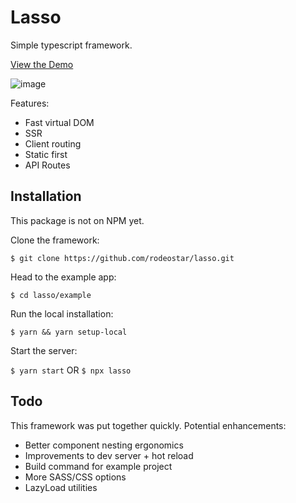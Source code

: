 # Lasso

Simple typescript framework.

[View the Demo](https://lasso-h3smx.ondigitalocean.app/) 


![image](https://user-images.githubusercontent.com/5882632/187812779-8b10fed4-45b7-4f29-b28e-b7c3ace99206.png)


Features:

- Fast virtual DOM
- SSR
- Client routing
- Static first
- API Routes

## Installation

This package is not on NPM yet.

Clone the framework:

`$ git clone https://github.com/rodeostar/lasso.git`

Head to the example app:

`$ cd lasso/example`

Run the local installation:

`$ yarn && yarn setup-local`

Start the server:

`$ yarn start` OR `$ npx lasso`


## Todo
This framework was put together quickly. Potential enhancements:

- Better component nesting ergonomics
- Improvements to dev server + hot reload
- Build command for example project
- More SASS/CSS options
- LazyLoad utilities




